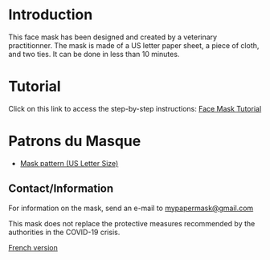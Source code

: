 # Introduction
This face mask has been designed and created by a veterinary practitionner. The mask is made of a US letter paper sheet, a piece of cloth, and two ties. It can be done in less than 10 minutes. 

# Tutorial
Click on this link to access the step-by-step instructions: <a href="http://papermask.github.io/papermask/FaceMaskTutorial.pdf " target="_blank"> Face Mask Tutorial </a>


# Patrons du Masque
* <a href="http://papermask.github.io/papermask/USPattern.pdf" target="_blank"> Mask pattern  (US Letter Size) </a>

## Contact/Information
For information on the mask, send an e-mail to mypapermask@gmail.com 

This mask does not replace the protective measures recommended by the authorities in the COVID-19 crisis. 

<a href="README.md">French version </a> 
